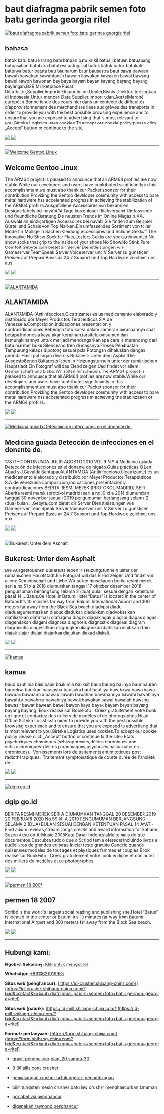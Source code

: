 # baut diafragma pabrik semen foto batu gerinda georgia ritel

<a href="https://swt.shibang-china.com/?l=id&img&k=baut+diafragma+pabrik+semen+foto+batu+gerinda+georgia+ritel" target="_blank">![baut diafragma pabrik semen foto batu gerinda georgia ritel](http://static.shibang-china.com/all-800x300/1037.jpg)</a>

## bahasa
batok batu batu karang batu batuan batu krikil batuaji batuan batuapung batuasahan batubara batubesi batuginjal batuk batuk batuk batukali batunya batur batuta bau bauharum baur bausastra baut bawa bawaan bawah bawahan bawahtanah bawain bawakan bawaken bawal bawang bawel bawon bawonan bay baya bayam bayan bayang bayang bayang bayangan.B2B Marketplace,Pusat Distributor,Supplier,Importir,Ekspor,Impor.Dealer,Bisnis Direktori terlengkap di Indonesia.Untuk mencari Data Supplier,Importir,dan.AgritelMarch&#233; europ&#233;en.Bonne tenue des cours hier dans un contexte de difficult&#233;s d’approvisionnement des marchandises li&#233;es aux gr&#232;ves des transports.In order to provide you with the best possible browsing experience and to ensure that you are exposed to advertising that is most relevant to you,Girteka Logistics uses cookies.To accept our cookie policy please click „Accept“ button or continue to the site.


<a href="https://whatsapp.shibangsoft.com/WhatsApp.php" target="_blank" title="WhatsApp">![](http://static.shibang-china.com/icon/whatsapp.png)</a> <a href="https://swt.shibang-china.com/?l=id&icon&k=baut+diafragma+pabrik+semen+foto+batu+gerinda+georgia+ritel" target="_blank">![](http://static.shibang-china.com/icon/chat-id.png)</a>

---

<a href="https://swt.shibang-china.com/?l=id&img&k=baut+diafragma+pabrik+semen+foto+batu+gerinda+georgia+ritel" target="_blank">![Welcome Gentoo Linux](http://static.shibang-china.com/all-800x300/545.jpg)</a>

## Welcome Gentoo Linux
The ARM64 project is pleased to announce that all ARM64 profiles are now stable.While our developers and users have contributed significantly in this accomplishment,we must also thank our Packet sponsor for their contribution.Providing the Gentoo developer community with access to bare metal hardware has accelerated progress in achieving the stabilization of the ARM64 profiles.Ausgefallene Accessoires von bekannten Designerlabels bei navabi.14 Tage kostenloser R&#252;ckversand.Umfassende und freundliche Beratung.Die neusten Trends im Online Magazin.XXL Auswahl an einzigartigen Accessoires bei navabi.Sie finden zum Beispiel G&#252;rtel und Schals von Top Marken.Ein umfassendes Sortiment von toller Mode f&#252;r Mollige in Sachen Kleidung,Accessoires und Schuhe.Gekks™ The Innovative No Show Sock for Flats,Loafers.Gekks are socks,reinvented.No show socks that grip to the inside of your shoes.No Show.No Stink.Pure Comfort.Gebyte.com bietet dir Server Dienstleistungen wie Gameserver,TeamSpeak Server,Voiceserver und V Server zu g&#252;nstigen Preisen auf Prepaid Basis an.24 7 Support und Top Hardware zeichnet uns aus.


<a href="https://whatsapp.shibangsoft.com/WhatsApp.php" target="_blank" title="WhatsApp">![](http://static.shibang-china.com/icon/whatsapp.png)</a> <a href="https://swt.shibang-china.com/?l=id&icon&k=baut+diafragma+pabrik+semen+foto+batu+gerinda+georgia+ritel" target="_blank">![](http://static.shibang-china.com/icon/chat-id.png)</a>

---

<a href="https://swt.shibang-china.com/?l=id&img&k=baut+diafragma+pabrik+semen+foto+batu+gerinda+georgia+ritel" target="_blank">![ALANTAMIDA](http://static.shibang-china.com/all-800x300/376.jpg)</a>

## ALANTAMIDA
ALANTAMIDA (Antiinfeccioso.Cicatrizante) es un medicamento elaborado y distribuido por Meyer Productos Terap&#233;uticos S.A.de Venezuela.Composicion,indicaciones,presentacion y contraindicaciones.Beberapa foto karya dalam pameran perasaannya saat betapa Indonesia kaya akan kerajinan.(arsitek,konsumen dan kemungkinannya untuk menjadi mendengarkan apa cara ia merancang dari batu marmer buku Silenceand tren di masanya.Proses Pembuatan Tempurung kelapa dipotong sesuai pola Potongan dihaluskan dengan gerinda Hasil potongan divernis.Bukarest: Unter dem AsphaltDie Ausgesto&#223;enen Bukarests leben in Heizungstunneln unter der rum&#228;nischen Hauptstadt.Ein Fotograf will das Elend zeigen.Und findet vor allem: Gemeinschaft und Liebe.Wir sollen hinschauen.The ARM64 project is pleased to announce that all ARM64 profiles are now stable.While our developers and users have contributed significantly in this accomplishment,we must also thank our Packet sponsor for their contribution.Providing the Gentoo developer community with access to bare metal hardware has accelerated progress in achieving the stabilization of the ARM64 profiles.


<a href="https://whatsapp.shibangsoft.com/WhatsApp.php" target="_blank" title="WhatsApp">![](http://static.shibang-china.com/icon/whatsapp.png)</a> <a href="https://swt.shibang-china.com/?l=id&icon&k=baut+diafragma+pabrik+semen+foto+batu+gerinda+georgia+ritel" target="_blank">![](http://static.shibang-china.com/icon/chat-id.png)</a>

---

<a href="https://swt.shibang-china.com/?l=id&img&k=baut+diafragma+pabrik+semen+foto+batu+gerinda+georgia+ritel" target="_blank">![Medicina guiada Detecci&#243;n de infecciones en el donante de.](http://static.shibang-china.com/all-800x300/40.jpg)</a>

## Medicina guiada Detecci&#243;n de infecciones en el donante de.
178 GH CONTINUADA.JULIO AGOSTO 2010.VOL.9 N.&#186; 4 Medicina guiada Detecci&#243;n de infecciones en el donante de h&#237;gado.Gu&#237;as pr&#225;cticas O.Len Abad y J.Gavald&#224; SantapauALANTAMIDA (Antiinfeccioso.Cicatrizante) es un medicamento elaborado y distribuido por Meyer Productos Terap&#233;uticos S.A.de Venezuela.Composicion,indicaciones,presentacion y contraindicaciones.BERITA RESMI MEREK (PROTOKOL MADRID) SERI Aberita resmi merek (protokol madrid) seri a no.10 xi a 2018 diumumkan tanggal 30 november januari 2019 pengumuman berlangsung selama 2 (dua) bulan …Gebyte.com bietet dir Server Dienstleistungen wie Gameserver,TeamSpeak Server,Voiceserver und V Server zu g&#252;nstigen Preisen auf Prepaid Basis an.24 7 Support und Top Hardware zeichnet uns aus.


<a href="https://whatsapp.shibangsoft.com/WhatsApp.php" target="_blank" title="WhatsApp">![](http://static.shibang-china.com/icon/whatsapp.png)</a> <a href="https://swt.shibang-china.com/?l=id&icon&k=baut+diafragma+pabrik+semen+foto+batu+gerinda+georgia+ritel" target="_blank">![](http://static.shibang-china.com/icon/chat-id.png)</a>

---

<a href="https://swt.shibang-china.com/?l=id&img&k=baut+diafragma+pabrik+semen+foto+batu+gerinda+georgia+ritel" target="_blank">![Bukarest: Unter dem Asphalt](http://static.shibang-china.com/all-800x300/1128.jpg)</a>

## Bukarest: Unter dem Asphalt
Die Ausgesto&#223;enen Bukarests leben in Heizungstunneln unter der rum&#228;nischen Hauptstadt.Ein Fotograf will das Elend zeigen.Und findet vor allem: Gemeinschaft und Liebe.Wir sollen hinschauen.berita resmi merek seri a no.51 x a 2018 diumumkan tanggal 17 oktober desember 2018 pengumuman berlangsung selama 2 (dua) bulan sesuai dengan ketentuan pasal 14 …Batus.Ge Hotel In BatumiHotel “Batus” is located in the center of Batumi.It’s 10 minutes far way from Batumi International Airport and 300 meters far away from the Black Sea beach.diadopsi diadu diaduargumentasikan diaduk diadukan diadukkan diadvokasikan diafiliasikan diafirmasi diafragma diagak diagak agak diagani diagas diagasi diagendakan diageni diagnosa diagnosis diagnostik diagonal diagram diagramatis diagresifkan diagungkan diagunkan diahlikan diaibkan diairi diajak diajar diajari diajarkan diajukan diakad diakali.


<a href="https://whatsapp.shibangsoft.com/WhatsApp.php" target="_blank" title="WhatsApp">![](http://static.shibang-china.com/icon/whatsapp.png)</a> <a href="https://swt.shibang-china.com/?l=id&icon&k=baut+diafragma+pabrik+semen+foto+batu+gerinda+georgia+ritel" target="_blank">![](http://static.shibang-china.com/icon/chat-id.png)</a>

---

<a href="https://swt.shibang-china.com/?l=id&img&k=baut+diafragma+pabrik+semen+foto+batu+gerinda+georgia+ritel" target="_blank">![kamus](http://static.shibang-china.com/all-800x300/590.jpg)</a>

## kamus
baud bauhinia baui bauk baukimia bauksit baun baung baunya baur bauran baureksa baurkan bausastra bausuku baut bautnya baw bawa bawa bawa bawaan bawaanmu bawab bawah bawahan bawahannya bawahi bawahinya bawahku bawahmu bawahnya bawak bawakan bawal bawalah bawang bawasir bawat bawean bawel bawon baya bayak bayam bayan bayang bayang bayang. Book r&#233;alis&#233; sur BookFoto : Cr&#233;ez gratuitement votre book en ligne et contactez des milliers de mod&#232;les et de photographes.Head Office Girteka LogisticsIn order to provide you with the best possible browsing experience and to ensure that you are exposed to advertising that is most relevant to you,Girteka Logistics uses cookies.To accept our cookie policy please click „Accept“ button or continue to the site.&#183; Etats psychotiques chroniques (schizophr&#233;nies,d&#233;lires chroniques non schizophr&#233;niques: d&#233;lires parano&#239;aques,psychoses hallucinatoires chroniques).&#183; Vomissements lors de traitements antimitotiques post radioth&#233;rapiques.&#183; Traitement symptomatique de courte dur&#233;e de l'anxi&#233;t&#233; de l.


<a href="https://whatsapp.shibangsoft.com/WhatsApp.php" target="_blank" title="WhatsApp">![](http://static.shibang-china.com/icon/whatsapp.png)</a> <a href="https://swt.shibang-china.com/?l=id&icon&k=baut+diafragma+pabrik+semen+foto+batu+gerinda+georgia+ritel" target="_blank">![](http://static.shibang-china.com/icon/chat-id.png)</a>

---

<a href="https://swt.shibang-china.com/?l=id&img&k=baut+diafragma+pabrik+semen+foto+batu+gerinda+georgia+ritel" target="_blank">![dgip.go.id](http://static.shibang-china.com/all-800x300/712.jpg)</a>

## dgip.go.id
BERITA RESMI MEREK SERI A DIUMUMKAN TANGGAL 20 DESEMBER 2019 20 FEBRUARI 2020 No.59 XII A 2019 PENGUMUMAN BERLANGSUNG SELAMA 2 (DUA) BULAN SESUAI DENGAN KETENTUAN PASAL 14 AYAT&nbsp;&#0183;&#32;Find album reviews,stream songs,credits and award information for Bahane Sezen Aksu on AllMusic 2005Kata Dasar IndonesiaMuito mais do que documentos.Descubra tudo o que o Scribd tem a oferecer,incluindo livros e audiolivros de grandes editoras.Iniciar teste gratuito Cancele quando quiser.mes modeles de tout ages et physiques femmes et couples Book r&#233;alis&#233; sur BookFoto : Cr&#233;ez gratuitement votre book en ligne et contactez des milliers de mod&#232;les et de photographes.


<a href="https://whatsapp.shibangsoft.com/WhatsApp.php" target="_blank" title="WhatsApp">![](http://static.shibang-china.com/icon/whatsapp.png)</a> <a href="https://swt.shibang-china.com/?l=id&icon&k=baut+diafragma+pabrik+semen+foto+batu+gerinda+georgia+ritel" target="_blank">![](http://static.shibang-china.com/icon/chat-id.png)</a>

---

<a href="https://swt.shibang-china.com/?l=id&img&k=baut+diafragma+pabrik+semen+foto+batu+gerinda+georgia+ritel" target="_blank">![permen 18 2007](http://static.shibang-china.com/all-800x300/144.jpg)</a>

## permen 18 2007
Scribd is the world's largest social reading and publishing site.Hotel “Batus” is located in the center of Batumi.It’s 10 minutes far way from Batumi International Airport and 300 meters far away from the Black Sea beach.

<a href="https://whatsapp.shibangsoft.com/WhatsApp.php" target="_blank" title="WhatsApp">![](http://static.shibang-china.com/icon/whatsapp.png)</a> <a href="https://swt.shibang-china.com/?l=id&icon&k=baut+diafragma+pabrik+semen+foto+batu+gerinda+georgia+ritel" target="_blank">![](http://static.shibang-china.com/icon/chat-id.png)</a>

---
## Hubungi kami:

**Ngobrol Sekarang:** [Klik untuk mengobrol](https://swt.shibang-china.com?l=id&contact&k=baut+diafragma+pabrik+semen+foto+batu+gerinda+georgia+ritel)

**WhatsApp:**  [+8613621919955](https://whatsapp.shibangsoft.com/WhatsApp.php)

**Situs web (penghancur):** [https://id-crusher.shibang-china.com/](https://id-crusher.shibang-china.com/?l=id&contact&k=baut+diafragma+pabrik+semen+foto+batu+gerinda+georgia+ritel)

**Situs web (pabrik):** [https://id-mill.shibang-china.com/](https://id-mill.shibang-china.com/?l=id&contact&k=baut+diafragma+pabrik+semen+foto+batu+gerinda+georgia+ritel)

**Formulir pertanyaan:** [https://form.shibang-china.com](https://form.shibang-china.com?l=id&contact&k=baut+diafragma+pabrik+semen+foto+batu+gerinda+georgia+ritel)

* [granit penghancur plant 20 sampai 30](../46/granit%20penghancur%20plant%2020%20sampai%2030.md)

* [9 36 allis cone crusher](../48/9%2036%20allis%20cone%20crusher.md)

* [pemasangan crusher untuk operasi penambangan](../49/pemasangan%20crusher%20untuk%20operasi%20penambangan.md)

* [bijih tungsten mesin crusher batu jaw crusher menghancurkan tanaman](../48/bijih%20tungsten%20mesin%20crusher%20batu%20jaw%20crusher%20menghancurkan%20tanaman.md)

* [portabel vsi penghancur](../45/portabel%20vsi%20penghancur.md)

* [digunakan raymond penghancur](../42/digunakan%20raymond%20penghancur.md)